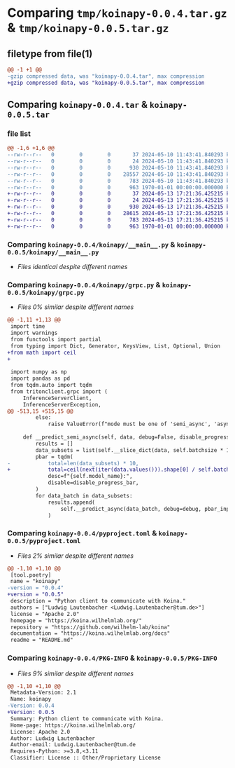 # Comparing `tmp/koinapy-0.0.4.tar.gz` & `tmp/koinapy-0.0.5.tar.gz`

## filetype from file(1)

```diff
@@ -1 +1 @@
-gzip compressed data, was "koinapy-0.0.4.tar", max compression
+gzip compressed data, was "koinapy-0.0.5.tar", max compression
```

## Comparing `koinapy-0.0.4.tar` & `koinapy-0.0.5.tar`

### file list

```diff
@@ -1,6 +1,6 @@
--rw-r--r--   0        0        0       37 2024-05-10 11:43:41.840293 koinapy-0.0.4/README.md
--rw-r--r--   0        0        0       24 2024-05-10 11:43:41.840293 koinapy-0.0.4/koinapy/__init__.py
--rw-r--r--   0        0        0      930 2024-05-10 11:43:41.840293 koinapy-0.0.4/koinapy/__main__.py
--rw-r--r--   0        0        0    28557 2024-05-10 11:43:41.840293 koinapy-0.0.4/koinapy/grpc.py
--rw-r--r--   0        0        0      783 2024-05-10 11:43:41.840293 koinapy-0.0.4/pyproject.toml
--rw-r--r--   0        0        0      963 1970-01-01 00:00:00.000000 koinapy-0.0.4/PKG-INFO
+-rw-r--r--   0        0        0       37 2024-05-13 17:21:36.425215 koinapy-0.0.5/README.md
+-rw-r--r--   0        0        0       24 2024-05-13 17:21:36.425215 koinapy-0.0.5/koinapy/__init__.py
+-rw-r--r--   0        0        0      930 2024-05-13 17:21:36.425215 koinapy-0.0.5/koinapy/__main__.py
+-rw-r--r--   0        0        0    28615 2024-05-13 17:21:36.425215 koinapy-0.0.5/koinapy/grpc.py
+-rw-r--r--   0        0        0      783 2024-05-13 17:21:36.425215 koinapy-0.0.5/pyproject.toml
+-rw-r--r--   0        0        0      963 1970-01-01 00:00:00.000000 koinapy-0.0.5/PKG-INFO
```

### Comparing `koinapy-0.0.4/koinapy/__main__.py` & `koinapy-0.0.5/koinapy/__main__.py`

 * *Files identical despite different names*

### Comparing `koinapy-0.0.4/koinapy/grpc.py` & `koinapy-0.0.5/koinapy/grpc.py`

 * *Files 0% similar despite different names*

```diff
@@ -1,11 +1,13 @@
 import time
 import warnings
 from functools import partial
 from typing import Dict, Generator, KeysView, List, Optional, Union
+from math import ceil
+
 
 import numpy as np
 import pandas as pd
 from tqdm.auto import tqdm
 from tritonclient.grpc import (
     InferenceServerClient,
     InferenceServerException,
@@ -513,15 +515,15 @@
         else:
             raise ValueError(f"mode must be one of 'semi_async', 'async' or 'sync'")
 
     def __predict_semi_async(self, data, debug=False, disable_progress_bar=False):
         results = []
         data_subsets = list(self.__slice_dict(data, self.batchsize * 10))
         pbar = tqdm(
-            total=len(data_subsets) * 10,
+            total=ceil(next(iter(data.values())).shape[0] / self.batchsize),
             desc=f"{self.model_name}:",
             disable=disable_progress_bar,
         )
         for data_batch in data_subsets:
             results.append(
                 self.__predict_async(data_batch, debug=debug, pbar_input=pbar)
             )
```

### Comparing `koinapy-0.0.4/pyproject.toml` & `koinapy-0.0.5/pyproject.toml`

 * *Files 2% similar despite different names*

```diff
@@ -1,10 +1,10 @@
 [tool.poetry]
 name = "koinapy"
-version = "0.0.4"
+version = "0.0.5"
 description = "Python client to communicate with Koina."
 authors = ["Ludwig Lautenbacher <Ludwig.Lautenbacher@tum.de>"]
 license = "Apache 2.0"
 homepage = "https://koina.wilhelmlab.org/"
 repository = "https://github.com/wilhelm-lab/koina"
 documentation = "https://koina.wilhelmlab.org/docs"
 readme = "README.md"
```

### Comparing `koinapy-0.0.4/PKG-INFO` & `koinapy-0.0.5/PKG-INFO`

 * *Files 9% similar despite different names*

```diff
@@ -1,10 +1,10 @@
 Metadata-Version: 2.1
 Name: koinapy
-Version: 0.0.4
+Version: 0.0.5
 Summary: Python client to communicate with Koina.
 Home-page: https://koina.wilhelmlab.org/
 License: Apache 2.0
 Author: Ludwig Lautenbacher
 Author-email: Ludwig.Lautenbacher@tum.de
 Requires-Python: >=3.8,<3.11
 Classifier: License :: Other/Proprietary License
```

